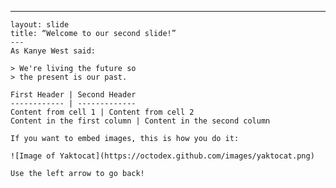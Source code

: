 ---
	layout: slide
	title: “Welcome to our second slide!”
	---
	As Kanye West said:
	
	> We're living the future so
	> the present is our past.
	
	First Header | Second Header
	------------ | -------------
	Content from cell 1 | Content from cell 2
	Content in the first column | Content in the second column
	
	If you want to embed images, this is how you do it:
	
	![Image of Yaktocat](https://octodex.github.com/images/yaktocat.png)
	
	Use the left arrow to go back!
